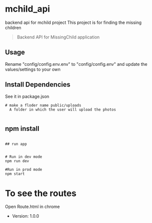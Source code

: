 # mchild_api
backend api for mchild project
This project is for finding the missing children 

> Backend API for MissingChild application

## Usage

Rename "config/config.env.env" to "config/config.env" and update the values/settings to your own

## Install Dependencies 
 See it in package.json

```
# make a floder name public/uploads
  A folder in which the user will upload the photos
  
```
## npm install
```

## run app


# Run in dev mode
npm run dev

#Run in prod mode
npm start
```
# To see the routes 
Open Route.html in chrome

- Version: 1.0.0


